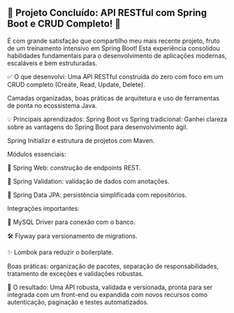 ## 🚀 Projeto Concluído: API RESTful com Spring Boot e CRUD Completo! 🚀
É com grande satisfação que compartilho meu mais recente projeto, fruto de um treinamento intensivo em Spring Boot! Esta experiência consolidou habilidades fundamentais para o desenvolvimento de aplicações modernas, escaláveis e bem estruturadas.

✅ O que desenvolvi:
Uma API RESTful construída do zero com foco em um CRUD completo (Create, Read, Update, Delete).

Camadas organizadas, boas práticas de arquitetura e uso de ferramentas de ponta no ecossistema Java.

💡 Principais aprendizados:
Spring Boot vs Spring tradicional: Ganhei clareza sobre as vantagens do Spring Boot para desenvolvimento ágil.

Spring Initializr e estrutura de projetos com Maven.

Módulos essenciais:

🔹 Spring Web: construção de endpoints REST.

🔹 Spring Validation: validação de dados com anotações.

🔹 Spring Data JPA: persistência simplificada com repositórios.

Integrações importantes:

🐬 MySQL Driver para conexão com o banco.

🛠️ Flyway para versionamento de migrations.

✨ Lombok para reduzir o boilerplate.

Boas práticas: organização de pacotes, separação de responsabilidades, tratamento de exceções e validações robustas.

📌 O resultado:
Uma API robusta, validada e versionada, pronta para ser integrada com um front-end ou expandida com novos recursos como autenticação, paginação e testes automatizados.
